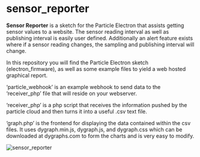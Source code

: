 sensor_reporter
======
**Sensor Reporter** is a sketch for the Particle Electron that assists getting sensor values to a website. The sensor reading interval as well as publishing interval is easily user defined. Additionally an alert feature exists where if a sensor reading changes, the sampling and publishing interval will change.

In this repository you will find the Particle Electron sketch (electron_firmware), as well as some example files to yield a web hosted graphical report.

‘particle_webhook’ is an example webhook to send data to the ‘receiver_php’ file that will reside on your webserver.

‘receiver_php’ is a php script that receives the information pushed by the particle cloud and then turns it into a useful .csv text file.

‘graph.php’ is the frontend for displaying the data contained within the csv files. It uses dygraph.min.js, dygraph.js, and dygraph.css which can be downloaded at dygraphs.com to form the charts and is very easy to modify.

![sensor_reporter](https://repository-images.githubusercontent.com/181787576/20111280-627b-11e9-9d95-d68b32473391)

